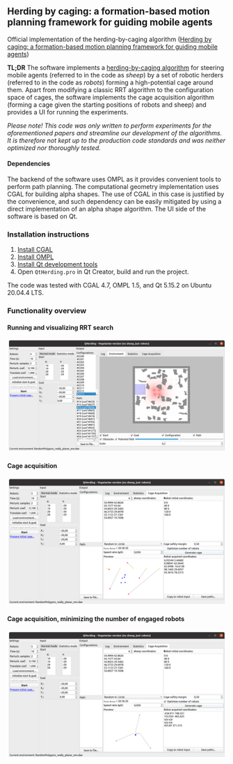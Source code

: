 ## Herding by caging: a formation-based motion planning framework for guiding mobile agents

Official implementation of the herding-by-caging algorithm ([Herding by caging: a formation-based motion planning framework for guiding mobile agents](https://link.springer.com/article/10.1007/s10514-021-09975-8))

**TL;DR** The software implements a [herding-by-caging algorithm]([https://journals.sagepub.com/doi/full/10.1177/0278364920932996](https://doi.org/10.15607/rss.2017.xiii.074)) for steering mobile agents (referred to in the code as _sheep_) by a set of robotic herders (referred to in the code as _robots_) forming a high-potential cage around them. Apart from modifying a classic RRT algorithm to the configuration space of cages, the software implements the cage acquisition algorithm (forming a cage given the starting positions of robots and sheep) and provides a UI for running the experiments.

_Please note! This code was only written to perform experiments for the aforementioned papers and streamline our development of the algorithms. It is therefore not kept up to the production code standards and was neither optimized nor thoroughly tested._

#### Dependencies

The backend of the software uses OMPL as it provides convenient tools to perform path planning. The computational geometry implementation uses CGAL for building alpha shapes. The use of CGAL in this case is justified by the convenience, and such dependency can be easily mitigated by using a direct implementation of an alpha shape algorithm. The UI side of the software is based on Qt.

### Installation instructions

1. [Install CGAL](https://www.cgal.org/download/linux.html)
2. [Install OMPL](http://ompl.kavrakilab.org/installation.html)
3. [Install Qt development tools](https://wiki.qt.io/Install_Qt_5_on_Ubuntu)
4. Open `QtHerding.pro` in Qt Creator, build and run the project.

The code was tested with CGAL 4.7, OMPL 1.5, and Qt 5.15.2 on Ubuntu 20.04.4 LTS.

### Functionality overview

#### Running and visualizing RRT search
![RRT](examples/rrt.png)

#### Cage acquisition
![Cage acquisition](examples/cage_acquisition.png)

#### Cage acquisition, minimizing the number of engaged robots
![Cage acquisition](examples/cage_acquisition_min_robots.png)
